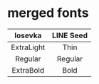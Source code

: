 # merged fonts
| Iosevka | LINE Seed |
| :---: | :---: |
| ExtraLight | Thin |
| Regular | Regular |
| ExtraBold | Bold |
